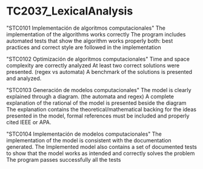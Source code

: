 # TC2037_LexicalAnalysis


"STC0101
 Implementación de algoritmos computacionales"	The implementation of the algorithms works correctly
	The program includes automated tests that show the algorithm works properly
	both: best practices and correct style are followed in the implementation


"STC0102
Optimización de algoritmos computacionales"	Time and space complexity are correctly analyzed
	At least two correct solutions were presented.  (regex vs automata)
	A benchmark of the solutions is presented and analyzed.


"STC0103
 Generación de modelos computacionales"	The model is clearly explained through a diagram. (the automata and regex) 
	A complete explanation of the rational of the model is presented beside the diagram
	The explanation contains the theoretical/mathematical backing for the ideas presented in the model, formal references must be included and properly cited IEEE or APA.


"STC0104
Implementación de modelos computacionales"	The implementation of the model is consistent with the documentation generated.
	The Implemented model also contains a set of documented tests to show that the model works as intended and correctly solves the problem
	The program passes successfully all the tests
